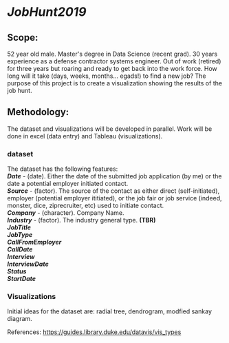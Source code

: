 # *JobHunt2019*

## Scope: 
52 year old male. Master's degree in Data Science (recent grad). 30 years experience as a defense contractor systems engineer. Out of work (retired) for three years but roaring and ready to get back into the work force. How long will it take (days, weeks, months... egads!) to find a new job? The purpose of this project is to create a visualization showing the results of the job hunt.

## Methodology: 
The dataset and visualizations will be developed in parallel. Work will be done in excel (data entry) and Tableau (visualizations).

### dataset
The dataset has the following features:<br>
***Date*** - (date). Either the date of the submitted job application (by me) or the date a potential employer initiated contact.<br>
***Source*** - (factor). The source of the contact as either direct (self-initiated), employer (potential employer ititiated), or the job fair or job service (indeed, monster, dice, ziprecruiter, etc) used to initiate contact.<br>
***Company*** - (character). Company Name. <br>
***Industry*** - (factor). The industry general type. **(TBR)**<br>
***JobTitle***<br>
***JobType***<br>
***CallFromEmployer***<br>
***CallDate***<br>
***Interview***<br>
***InterviewDate***<br>
***Status***<br>
***StartDate***<br>

### Visualizations
Initial ideas for the dataset are: radial tree, dendrogram, modfied sankay diagram.<br>


References:
https://guides.library.duke.edu/datavis/vis_types